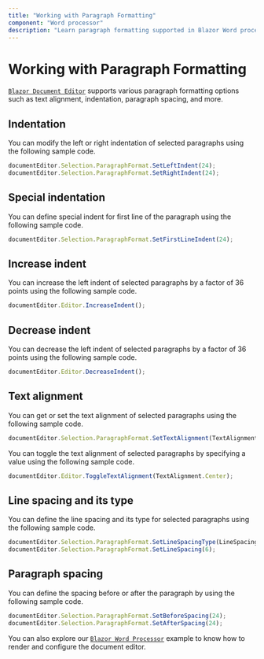 ```yaml
---
title: "Working with Paragraph Formatting"
component: "Word processor"
description: "Learn paragraph formatting supported in Blazor Word processor and how to apply it for selected contents."
---
```


# Working with Paragraph Formatting

[`Blazor Document Editor`](https://www.syncfusion.com/blazor-components/blazor-word-processor) supports various paragraph formatting options such as text alignment, indentation, paragraph spacing, and more.

## Indentation

You can modify the left or right indentation of selected paragraphs using the following sample code.

```javascript
documentEditor.Selection.ParagraphFormat.SetLeftIndent(24);
documentEditor.Selection.ParagraphFormat.SetRightIndent(24);
```

## Special indentation

You can define special indent for first line of the paragraph using the following sample code.

```javascript
documentEditor.Selection.ParagraphFormat.SetFirstLineIndent(24);
```

## Increase indent

You can increase the left indent of selected paragraphs by a factor of 36 points using the following sample code.

```javascript
documentEditor.Editor.IncreaseIndent();
```

## Decrease indent

You can decrease the left indent of selected paragraphs by a factor of 36 points using the following sample code.

```javascript
documentEditor.Editor.DecreaseIndent();
```

## Text alignment

You can get or set the text alignment of selected paragraphs using the following sample code.

```javascript
documentEditor.Selection.ParagraphFormat.SetTextAlignment(TextAlignment.Center);
```

You can toggle the text alignment of selected paragraphs by specifying a value using the following sample code.

```javascript
documentEditor.Editor.ToggleTextAlignment(TextAlignment.Center);
```

## Line spacing and its type

You can define the line spacing and its type for selected paragraphs using the following sample code.

```javascript
documentEditor.Selection.ParagraphFormat.SetLineSpacingType(LineSpacingType.AtLeast);
documentEditor.Selection.ParagraphFormat.SetLineSpacing(6);
```

## Paragraph spacing

You can define the spacing before or after the paragraph by using the following sample code.

```javascript
documentEditor.Selection.ParagraphFormat.SetBeforeSpacing(24);
documentEditor.Selection.ParagraphFormat.SetAfterSpacing(24);
```

You can also explore our [`Blazor Word Processor`](https://blazor.syncfusion.com/demos/document-editor/default-functionalities) example to know how to render and configure the document editor.